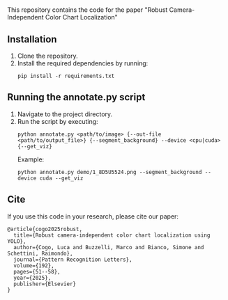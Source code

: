 # 
This repository contains the code for the paper "Robust Camera-Independent Color Chart Localization"


## Installation
1. Clone the repository.
2. Install the required dependencies by running:
    ```
    pip install -r requirements.txt
    ```

## Running the annotate.py script
1. Navigate to the project directory.
2. Run the script by executing:
    ```
    python annotate.py <path/to/image> {--out-file <path/to/output_file>} {--segment_background} --device <cpu|cuda> {--get_viz}
    ```
    Example:
    ```
    python annotate.py demo/1_8D5U5524.png --segment_background --device cuda --get_viz

    ```

## Cite
If you use this code in your research, please cite our paper:
```
@article{cogo2025robust,
  title={Robust camera-independent color chart localization using YOLO},
  author={Cogo, Luca and Buzzelli, Marco and Bianco, Simone and Schettini, Raimondo},
  journal={Pattern Recognition Letters},
  volume={192},
  pages={51--58},
  year={2025},
  publisher={Elsevier}
}
```